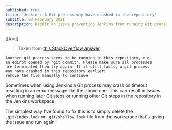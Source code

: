 ```yaml
---
published: true
title: 'Jenkins: A Git process may have crashed in the repository'
subtitle: 03 February 2021
description: Repair an issue preventing Jenkins from running Git processes
---
```


[[toc]]

> Taken from [this StackOverflow answer](https://stackoverflow.com/questions/38004148/another-git-process-seems-to-be-running-in-this-repository)

```
Another git process seems to be running in this repository, e.g.
an edirot opened by 'git commit'. Please make sure all processes
are terminated then try again. If it still fails, a git process
may have crashed in this repository earlier:
remove the file manually to continue
```

Sometimes when using Jenkins a Git process may crash or timeout resulting in an error message like the above one. This can result in issues when running later Git steps or running other Git steps in the repository in the Jenkins workspace

The simplest way I've found to fix this is to simply delete the `.git/index.lock` or `.git/shallow.lock` file from the workspace that's giving the issue and run again
